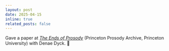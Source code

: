 ```yaml
---
layout: post
date: 2025-04-15
inline: true
related_posts: false
---
```


Gave a paper at [*The Ends of Prosody*](https://cdh.princeton.edu/events/2025/05/the-ends-of-prosody/) (Princeton Prosody Archive, Princeton University) with Denae Dyck. :green_book:
